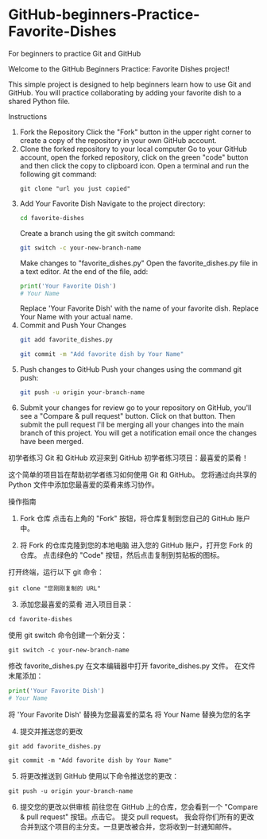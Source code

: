 # GitHub-beginners-Practice-Favorite-Dishes
For beginners to practice Git and GitHub

Welcome to the GitHub Beginners Practice: Favorite Dishes project!

This simple project is designed to help beginners learn how to use Git and GitHub. 
You will practice collaborating by adding your favorite dish to a shared Python file.

Instructions
1. Fork the Repository
    Click the "Fork" button in the upper right corner to create a copy of the repository in your own GitHub account.
2. Clone the forked repository to your local computer
    Go to your GitHub account, open the forked repository, click on the green "code" button and then click the copy to clipboard icon.
    Open a terminal and run the following git command:
    ```
    git clone "url you just copied"
    ```
4. Add Your Favorite Dish
    Navigate to the project directory:
   ```bash
   cd favorite-dishes
   ```
   Create a branch using the git switch command:
   ```bash
   git switch -c your-new-branch-name
   ```
   Make changes to "favorite_dishes.py"
    Open the favorite_dishes.py file in a text editor. At the end of the file, add:
   ```python
   print('Your Favorite Dish')
   # Your Name
   ```
   Replace 'Your Favorite Dish' with the name of your favorite dish. Replace Your Name with your actual name.
6. Commit and Push Your Changes
   ```bash
   git add favorite_dishes.py
   ```
   ```bash
   git commit -m "Add favorite dish by Your Name"
   ```
7. Push changes to GitHub
   Push your changes using the command git push:
   ```bash
   git push -u origin your-branch-name
   ```
8. Submit your changes for review
   go to your repository on GitHub, you'll see a "Compare & pull request" button. Click on that button.
    Then submit the pull request
I'll be merging all your changes into the main branch of this project. You will get a notification email once the changes have been merged.


初学者练习 Git 和 GitHub
欢迎来到 GitHub 初学者练习项目：最喜爱的菜肴！

这个简单的项目旨在帮助初学者练习如何使用 Git 和 GitHub。
您将通过向共享的 Python 文件中添加您最喜爱的菜肴来练习协作。

操作指南
1. Fork 仓库
点击右上角的 "Fork" 按钮，将仓库复制到您自己的 GitHub 账户中。

2. 将 Fork 的仓库克隆到您的本地电脑
进入您的 GitHub 账户，打开您 Fork 的仓库。
点击绿色的 "Code" 按钮，然后点击复制到剪贴板的图标。

打开终端，运行以下 git 命令： 
```
git clone "您刚刚复制的 URL"
```
3. 添加您最喜爱的菜肴
进入项目目录：
```
cd favorite-dishes
```
使用 git switch 命令创建一个新分支：
```
git switch -c your-new-branch-name
```
修改 favorite_dishes.py
在文本编辑器中打开 favorite_dishes.py 文件。
在文件末尾添加：
```python
print('Your Favorite Dish')
# Your Name
```
将 'Your Favorite Dish' 替换为您最喜爱的菜名
将 Your Name 替换为您的名字

4. 提交并推送您的更改
```
git add favorite_dishes.py
```
```
git commit -m "Add favorite dish by Your Name"
```
5. 将更改推送到 GitHub
使用以下命令推送您的更改：
```
git push -u origin your-branch-name
```
6. 提交您的更改以供审核
前往您在 GitHub 上的仓库，您会看到一个 "Compare & pull request" 按钮。点击它。
提交 pull request。
我会将你们所有的更改合并到这个项目的主分支。一旦更改被合并，您将收到一封通知邮件。

